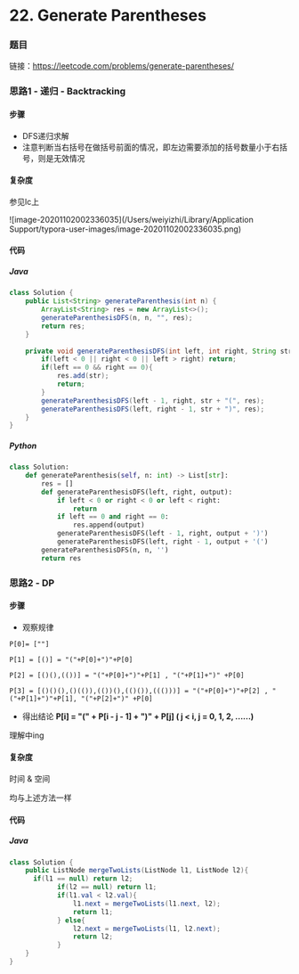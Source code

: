 

# 22. Generate Parentheses

### 题目

链接：https://leetcode.com/problems/generate-parentheses/



### 思路1 - 递归 - Backtracking

#### 步骤

- DFS递归求解
- 注意判断当右括号在做括号前面的情况，即左边需要添加的括号数量小于右括号，则是无效情况



#### 复杂度

参见lc上

![image-20201102002336035](/Users/weiyizhi/Library/Application Support/typora-user-images/image-20201102002336035.png)



#### 代码

##### Java

``` java
class Solution {
    public List<String> generateParenthesis(int n) {
        ArrayList<String> res = new ArrayList<>();
        generateParenthesisDFS(n, n, "", res);
        return res;
    }
    
    private void generateParenthesisDFS(int left, int right, String str, List<String> res){
        if(left < 0 || right < 0 || left > right) return;
        if(left == 0 && right == 0){
            res.add(str);
            return;
        }
        generateParenthesisDFS(left - 1, right, str + "(", res);
        generateParenthesisDFS(left, right - 1, str + ")", res);
    }
}
```



##### Python

```python
class Solution:
    def generateParenthesis(self, n: int) -> List[str]:
        res = []
        def generateParenthesisDFS(left, right, output):
            if left < 0 or right < 0 or left < right:
                return
            if left == 0 and right == 0:
                res.append(output)
            generateParenthesisDFS(left - 1, right, output + ')')
            generateParenthesisDFS(left, right - 1, output + '(')
        generateParenthesisDFS(n, n, '')
        return res            
```



### 思路2 - DP

#### 步骤

- 观察规律

```
P[0]= [""]

P[1] = [()] = "("+P[0]+")"+P[0]

P[2] = [()(),(())] = "("+P[0]+")"+P[1] , "("+P[1]+")" +P[0]

P[3] = [()()(),()(()),(())(),(()()),((()))] = "("+P[0]+")"+P[2] , "("+P[1]+")"+P[1], "("+P[2]+")" +P[0]
```

- 得出结论 **P[i] =  "(" + P[i - j - 1] + ")" + P[j]    ( j < i, j = 0, 1, 2, ......)**

理解中ing



#### 复杂度

时间 & 空间

均与上述方法一样



#### 代码

##### Java

``` java
class Solution {
    public ListNode mergeTwoLists(ListNode l1, ListNode l2){
      if(l1 == null) return l2;
			if(l2 == null) return l1;
			if(l1.val < l2.val){
				l1.next = mergeTwoLists(l1.next, l2);
				return l1;
			} else{
				l2.next = mergeTwoLists(l1, l2.next);
				return l2;
			}
	}
}
```
